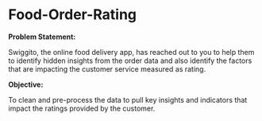 # Food-Order-Rating

**Problem Statement:** 

Swiggito, the online food delivery app, has reached out to you to help them to identify hidden insights from the order data and also identify the factors that are impacting the customer service measured as rating.

**Objective:**

To clean and pre-process the data to pull key insights and indicators that impact the ratings provided by the customer.

